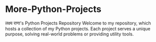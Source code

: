 # More-Python-Projects
लक्ष्‍य राणा's Python Projects Repository
Welcome to my repository, which hosts a collection of my Python projects. Each project serves a unique purpose, solving real-world problems or providing utility tools. 
